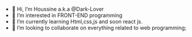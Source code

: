 - 👋 Hi, I’m Houssine a.k.a @Dark-Lover
- 👀 I’m interested in FRONT-END programming
- 🌱 I’m currently learning Html,css,js and soon react js.
- 💞️ I’m looking to collaborate on everything related to web programming;


<!---
Dark-Lover/Dark-Lover is a ✨ special ✨ repository because its `README.md` (this file) appears on your GitHub profile.
You can click the Preview link to take a look at your changes.
--->
